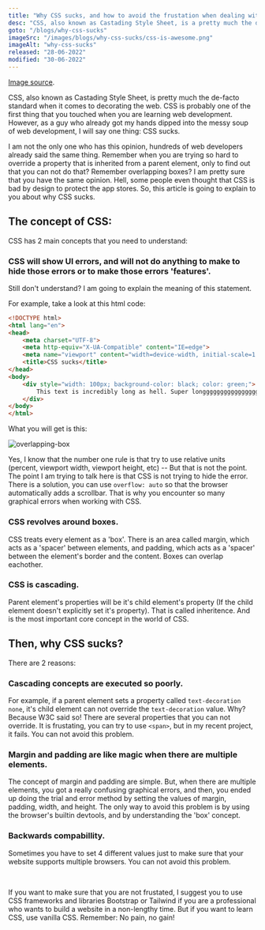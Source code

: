 ```yaml
---
title: "Why CSS sucks, and how to avoid the frustation when dealing with CSS."
desc: "CSS, also known as Castading Style Sheet, is a pretty much the de-facto standard when it comes to decorating the web. CSS is probably one of the first thing that you touched when you are learning web development. However, as a guy who already got my hands dipped into the messy soup of web development, I will say one thing: CSS sucks. Here's why."
goto: "/blogs/why-css-sucks"
imageSrc: "/images/blogs/why-css-sucks/css-is-awesome.png"
imageAlt: "why-css-sucks"
released: "28-06-2022"
modified: "30-06-2022"
---
```


[Image source](https://dev.to/vicainelli/css-is-awesome-3dca).

CSS, also known as Castading Style Sheet, is pretty much the de-facto standard when it comes to decorating the web. CSS is probably one of the first thing that you touched when you are learning web development. However, as a guy who already got my hands dipped into the messy soup of web development, I will say one thing: CSS sucks.

I am not the only one who has this opinion, hundreds of web developers already said the same thing. Remember when you are trying so hard to override a property that is inherited from a parent element, only to find out that you can not do that? Remember overlapping boxes? I am pretty sure that you have the same opinion. Hell, some people even thought that CSS is bad by design to protect the app stores. So, this article is going to explain to you about why CSS sucks.

## The concept of CSS:

CSS has 2 main concepts that you need to understand:

### CSS will show UI errors, and will not do anything to make to hide those errors or to make those errors 'features'. 

Still don't understand? I am going to explain the meaning of this statement.

For example, take a look at this html code:

```html
<!DOCTYPE html>
<html lang="en">
<head>
    <meta charset="UTF-8">
    <meta http-equiv="X-UA-Compatible" content="IE=edge">
    <meta name="viewport" content="width=device-width, initial-scale=1.0">
    <title>CSS sucks</title>
</head>
<body>
    <div style="width: 100px; background-color: black; color: green;">
        This text is incredibly long as hell. Super longggggggggggggggggggggggg.
    </div>
</body>
</html>
```

What you will get is this:

![overlapping-box](/images/blogs/why-css-sucks/demo-1.png)

Yes, I know that the number one rule is that try to use relative units (percent, viewport width, viewport height, etc) -- But that is not the point. The point I am trying to talk here is that CSS is not trying to hide the error. There is a solution, you can use ```overflow: auto``` so that the browser automatically adds a scrollbar. That is why you encounter so many graphical errors when working with CSS.

### CSS revolves around boxes.

CSS treats every element as a 'box'. There is an area called margin, which acts as a 'spacer' between elements, and padding, which acts as a 'spacer' between the element's border and the content. Boxes can overlap eachother.

### CSS is cascading.

Parent element's properties will be it's child element's property (If the child element doesn't explicitly set it's property). That is called inheritence. And is the most important core concept in the world of CSS.

## Then, why CSS sucks?

There are 2 reasons:

### Cascading concepts are executed so poorly.

For example, if a parent element sets a property called ```text-decoration``` ```none```, it's child element can not override the ```text-decoration``` value. Why? Because W3C said so! There are several properties that you can not override. It is frustating, you can try to use ```<span>```, but in my recent project, it fails. You can not avoid this problem.

### Margin and padding are like magic when there are multiple elements.

The concept of margin and padding are simple. But, when there are multiple elements, you got a really confusing graphical errors, and then, you ended up doing the trial and error method by setting the values of margin, padding, width, and height. The only way to avoid this problem is by using the browser's builtin devtools, and by understanding the 'box' concept.

### Backwards compabillity.

Sometimes you have to set 4 different values just to make sure that your website supports multiple browsers. You can not avoid this problem.

<br>

If you want to make sure that you are not frustated, I suggest you to use CSS frameworks and libraries Bootstrap or Tailwind if you are a professional who wants to build a website in a non-lengthy time. But if you want to learn CSS, use vanilla CSS. Remember: No pain, no gain!